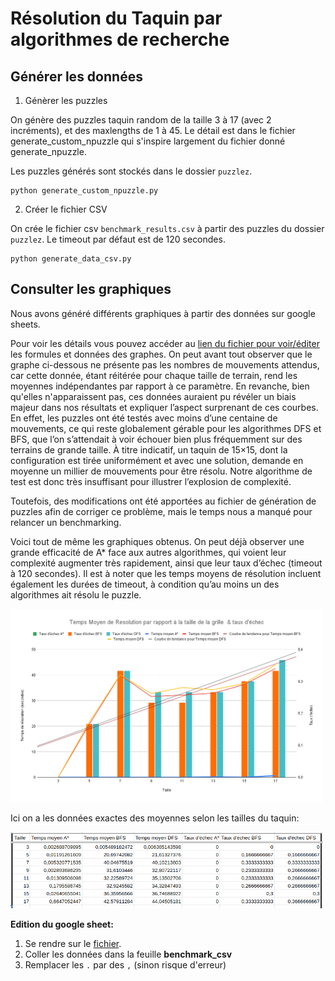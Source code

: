 # Résolution du Taquin par algorithmes de recherche

## Générer les données

1. Génèrer les puzzles

On génère des puzzles taquin random de la taille 3 à 17 (avec 2 incréments), et des maxlengths de 1 à 45.
Le détail est dans le fichier generate_custom_npuzzle qui s'inspire largement du fichier donné generate_npuzzle.

Les puzzles générés sont stockés dans le dossier `puzzlez`.

```
python generate_custom_npuzzle.py
```

2. Créer le fichier CSV 

On crée le fichier csv `benchmark_results.csv` à partir des puzzles du dossier `puzzlez`. Le timeout par défaut est de 120 secondes.

```
python generate_data_csv.py
```

## Consulter les graphiques

Nous avons généré différents graphiques à partir des données sur google sheets.

Pour voir les détails vous pouvez accéder au [lien du fichier pour voir/éditer](https://docs.google.com/spreadsheets/d/1ZHJkv11eW2VT8pca6hSxutpdCd5TWnT9HfM9MQNT3RA/edit?usp=sharing) les formules et données des graphes.
On peut avant tout observer que le graphe ci-dessous ne présente pas les nombres de mouvements attendus, car cette donnée, étant réitérée pour chaque taille de terrain, rend les moyennes indépendantes par rapport à ce paramètre. En revanche, bien qu'elles n'apparaissent pas, ces données auraient pu révéler un biais majeur dans nos résultats et expliquer l’aspect surprenant de ces courbes. En effet, les puzzles ont été testés avec moins d’une centaine de mouvements, ce qui reste globalement gérable pour les algorithmes DFS et BFS, que l’on s’attendait à voir échouer bien plus fréquemment sur des terrains de grande taille. À titre indicatif, un taquin de 15×15, dont la configuration est tirée uniformément et avec une solution, demande en moyenne un millier de mouvements pour être résolu. Notre algorithme de test est donc très insuffisant pour illustrer l’explosion de complexité.

Toutefois, des modifications ont été apportées au fichier de génération de puzzles afin de corriger ce problème, mais le temps nous a manqué pour relancer un benchmarking.

Voici tout de même les graphiques obtenus. On peut déjà observer une grande efficacité de A* face aux autres algorithmes, qui voient leur complexité augmenter très rapidement, ainsi que leur taux d’échec (timeout à 120 secondes).
Il est à noter que les temps moyens de résolution incluent également les durées de timeout, à condition qu’au moins un des algorithmes ait résolu le puzzle.

<img src="./assets/graphique.png" width=500>

Ici on a les données exactes des moyennes selon les tailles du taquin:

<img src="./assets/donnees_exactes.png" width=500>


**Edition du google sheet:**

1. Se rendre sur le [fichier](https://docs.google.com/spreadsheets/d/1ZHJkv11eW2VT8pca6hSxutpdCd5TWnT9HfM9MQNT3RA/edit?usp=sharing).
2. Coller les données dans la feuille **benchmark_csv**
3. Remplacer les `.` par des `,` (sinon risque d'erreur)

